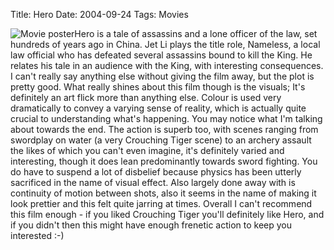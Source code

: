Title: Hero
Date: 2004-09-24
Tags: Movies

![Movie poster](http://ia.imdb.com/media/imdb/01/I/60/36/38m.jpg)Hero is a tale of assassins and a lone officer of the law, set hundreds of years ago in China. Jet Li plays the title role, Nameless, a local law official who has defeated several assassins bound to kill the King. He relates his tale in an audience with the King, with interesting consequences.
I can't really say anything else without giving the film away, but the plot is pretty good. What really shines about this film though is the visuals; It's definitely an art flick more than anything else. Colour is used very dramatically to convey a varying sense of reality, which is actually quite crucial to understanding what's happening. You may notice what I'm talking about towards the end.
The action is superb too, with scenes ranging from swordplay on water (a very Crouching Tiger scene) to an archery assault the likes of which you can't even imagine, it's definitely varied and interesting, though it does lean predominantly towards sword fighting. You do have to suspend a lot of disbelief because physics has been utterly sacrificed in the name of visual effect. Also largely done away with is continuity of motion between shots, also it seems in the name of making it look prettier and this felt quite jarring at times.
Overall I can't recommend this film enough - if you liked Crouching Tiger you'll definitely like Hero, and if you didn't then this might have enough frenetic action to keep you interested :-)

